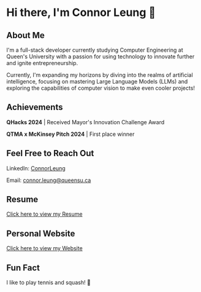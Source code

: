 <!--
**connor-leung/connor-leung** is a ✨ _special_ ✨ repository because its `README.md` (this file) appears on your GitHub profile.

Here are some ideas to get you started:

- 🔭 I’m currently working on ...
- 🌱 I’m currently learning ...
- 👯 I’m looking to collaborate on ...
- 🤔 I’m looking for help with ...
- 💬 Ask me about ...
- 📫 How to reach me: ...
- 😄 Pronouns: ...
- ⚡ Fun fact: ...
-->

# Hi there, I'm Connor Leung 👋

## About Me
I'm a full-stack developer currently studying Computer Engineering at Queen's University with a passion for using technology to innovate further and ignite entrepreneurship.

Currently, I'm expanding my horizons by diving into the realms of artificial intelligence, focusing on mastering Large Language Models (LLMs) and exploring the capabilities of computer vision to make even cooler projects!

## Achievements 
**QHacks 2024** | Received Mayor's Innovation Challenge Award

**QTMA x McKinsey Pitch 2024** | First place winner

## Feel Free to Reach Out
LinkedIn: [ConnorLeung](https://www.linkedin.com/in/connorleung/)

Email: connor.leung@queensu.ca

## Resume
[Click here to view my Resume](https://drive.google.com/file/d/1GyXQaNuuA8Q71N557TXbyG9LZI4-DcsU/view?usp=sharing)

## Personal Website
[Click here to view my Website](http://www.connorleung.com)

## Fun Fact
I like to play tennis and squash! 🎾
